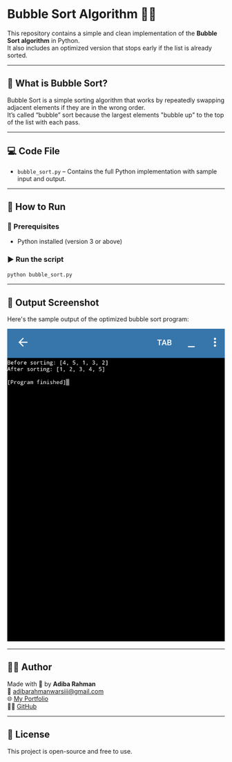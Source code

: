 # Bubble Sort Algorithm 🧼🔁

This repository contains a simple and clean implementation of the **Bubble Sort algorithm** in Python.  
It also includes an optimized version that stops early if the list is already sorted.

---

## 📌 What is Bubble Sort?

Bubble Sort is a simple sorting algorithm that works by repeatedly swapping adjacent elements if they are in the wrong order.  
It’s called “bubble” sort because the largest elements "bubble up" to the top of the list with each pass.

---

## 💻 Code File

- `bubble_sort.py` – Contains the full Python implementation with sample input and output.

---

## 🚀 How to Run

### 📁 Prerequisites
- Python installed (version 3 or above)

### ▶️ Run the script

```bash
python bubble_sort.py
```  

---

## 📸 Output Screenshot

Here's the sample output of the optimized bubble sort program:

![Bubble Sort Output](images/bubble_sort_output.png)

---

## 👩‍💻 Author

Made with 💙 by **Adiba Rahman**  
📧 adibarahmanwarsiii@gmail.com  
🌐 [My Portfolio](https://adibaarahman.github.io)  
🐱‍💻 [GitHub](https://github.com/AdibaaRahman)

---

## 📜 License

This project is open-source and free to use.
